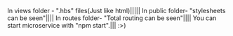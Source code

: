 In views folder - ".hbs" files(Just like html)|||||
In public folder- "stylesheets can be seen"||||
In routes folder- "Total routing can be seen"||||
  You can start microservice with "npm start".|||
  :>)

